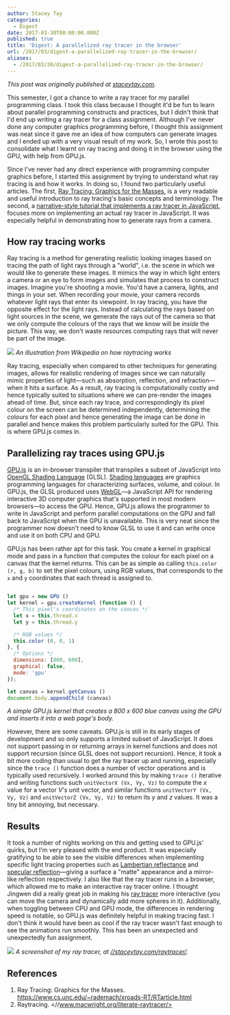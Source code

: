 ```yaml
---
author: Stacey Tay
categories:
  - Digest
date: 2017-03-30T00:00:00.000Z
published: true
title: 'Digest: A parallelized ray tracer in the browser'
url: /2017/03/digest-a-parallelized-ray-tracer-in-the-browser/
aliases:
  - /2017/03/30/digest-a-parallelized-ray-tracer-in-the-browser/
---
```


*This post was originally published at [staceytay.com](//staceytay.com/2016/04/20/a-parallelized-ray-tracer-in-the-browser.html).*

This semester, I got a chance to write a ray tracer for my parallel
programming class. I took this class because I thought it'd be fun to
learn about parallel programming constructs and practices, but I
didn't think that I'd end up writing a ray tracer for a class
assignment. Although I've never done any computer graphics programming
before, I thought this assignment was neat since it gave me an idea of
how computers can generate images and I ended up with a very visual
result of my work. So, I wrote this post to consolidate what I learnt
on ray tracing and doing it in the browser using the GPU, with help
from GPU.js.

Since I've never had any direct experience with programming computer
graphics before, I started this assignment by trying to understand
what ray tracing is and how it works. In doing so, I found two
particularly useful articles. The first,
[Ray Tracing: Graphics for the Masses](https://www.cs.unc.edu/~rademach/xroads-RT/RTarticle.html),
is a very readable and useful introduction to ray tracing's basic
concepts and terminology. The second, a
[narrative-style tutorial that implements a ray tracer in JavaScript](//www.macwright.org/literate-raytracer/),
focuses more on implementing an actual ray tracer in JavaScript.  It
was especially helpful in demonstrating how to generate rays from a
camera.

## How ray tracing works

Ray tracing is a method for generating realistic looking images based
on tracing the path of light rays through a "world", i.e. the scene in
which we would like to generate these images. It mimics the way in
which light enters a camera or an eye to form images and simulates
that process to construct images. Imagine you're shooting a
movie. You'd have a camera, lights, and things in your set. When
recording your movie, your camera records whatever light rays that
enter its viewpoint. In ray tracing, you have the opposite effect for
the light rays. Instead of calculating the rays based on light sources
in the scene, we generate the rays out of the camera so that we only
compute the colours of the rays that we know will be *inside* the
picture. This way, we don't waste resources computing rays that will
never be part of the image.

![](https://cloud.githubusercontent.com/assets/3874336/14632868/7197cd34-064d-11e6-9e04-d91639bdf646.png)
_An illustration from Wikipedia on how raytracing works_

Ray tracing, especially when compared to other techniques for
generating images, allows for realistic rendering of images since we
can naturally mimic properties of light—such as absorption,
reflection, and refraction—when it hits a surface. As a result, ray
tracing is computationally costly and hence typically suited to
situations where we can pre-render the images ahead of time. But,
since each ray trace, and correspondingly its pixel colour on the
screen can be determined independently, determining the colours for
each pixel and hence generating the image can be done in parallel and
hence makes this problem particularly suited for the GPU. This is
where GPU.js comes in.

## Parallelizing ray traces using GPU.js

[GPU.js](//gpu.rocks/) is an in-browser transpiler that
transpiles a subset of JavaScript into
[OpenGL Shading Language](https://en.wikipedia.org/wiki/OpenGL_Shading_Language)
(GLSL). [Shading languages](https://en.wikipedia.org/wiki/Shading_language)
are graphics programming languages for characterizing surfaces,
volume, and colour. In GPU.js, the GLSL produced uses
[WebGL](https://en.wikipedia.org/wiki/WebGL)—a JavaScript API for
rendering interactive 3D computer graphics that's supported in most
modern browsers—to access the GPU. Hence, GPU.js allows the programmer
to write in JavaScript and perform parallel computations on the GPU
and fall back to JavaScript when the GPU is unavailable. This is very
neat since the programmer now doesn't need to know GLSL to use it and
can write once and use it on both CPU and GPU.

GPU.js has been rather apt for this task. You create a kernel in
graphical mode and pass in a function that computes the colour for
each pixel on a canvas that the kernel returns. This can be as simple
as calling `this.color (r, g, b)` to set the pixel colours, using RGB
values, that corresponds to the `x` and `y` coordinates that each
thread is assigned to.

```javascript

let gpu = new GPU ()
let kernel = gpu.createKernel (function () {
  /* This pixel's coordinates on the canvas */
  let x = this.thread.x
  let y = this.thread.y

  /* RGB values */
  this.color (0, 0, 1)
}, {
  /* Options */
  dimensions: [800, 600],
  graphical: false,
  mode: 'gpu'
});

let canvas = kernel.getCanvas ()
document.body.appendChild (canvas)
```
_A simple GPU.js kernel that creates a 800 x 600 blue canvas using
the GPU and inserts it into a web page's body._

However, there are some caveats. GPU.js is still in its early stages
of development and so only supports a limited subset of JavaScript. It
does not support passing in or returning arrays in kernel functions
and does not support recursion (since GLSL does not support
recursion). Hence, it took a bit more coding than usual to get the ray
tracer up and running, especially since the `trace ()` function does a
number of vector operations and is typically used recursively. I
worked around this by making `trace ()` iterative and writing
functions such `unitVectorX (Vx, Vy, Vz)` to compute the *x* value for
a vector *V*'s unit vector, and similar functions `unitVectorY (Vx,
Vy, Vz)` and `unitVectorZ (Vx, Vy, Vz)` to return its *y* and *z*
values. It was a tiny bit annoying, but necessary.

## Results

It took a number of nights working on this and getting used to GPU.js'
quirks, but I'm very pleased with the end product. It was especially
gratifying to be able to see the visible differences when implementing
specific light tracing properties such as
[Lambertian reflectance](https://en.wikipedia.org/wiki/Lambertian_reflectance)
and
[specular reflection](https://en.wikipedia.org/wiki/Specular_reflection)—giving
a surface a "matte" appearance and a mirror-like reflection
respectively. I also like that the ray tracer runs in a browser, which
allowed me to make an interactive ray tracer online. I thought Jingwen
did a really great job in making his
[ray tracer](//raytracer.crypt.sg/) more interactive (you can
move the camera and dynamically add more spheres in it). Additionally,
when toggling between CPU and GPU mode, the differences in rendering
speed is notable, so GPU.js was definitely helpful in making tracing
fast. I don't think it would have been as cool if the ray tracer
wasn't fast enough to see the animations run smoothly. This has been
an unexpected and unexpectedly fun assignment.

[![](https://cloud.githubusercontent.com/assets/3874336/14634556/0b0d6102-0655-11e6-97eb-18a9fe1c7bdb.png)](//staceytay.com/raytracer/)
_A screenshot of my ray tracer, at
<a href="//staceytay.com/raytracer/">//staceytay.com/raytracer/</a>._

## References

1. Ray Tracing: Graphics for the
   Masses. <https://www.cs.unc.edu/~rademach/xroads-RT/RTarticle.html>
2. Raytracing. <//www.macwright.org/literate-raytracer/>
